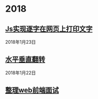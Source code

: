 # 2018
## [Js实现逐字在网页上打印文字](https://mediumwave120.github.io/2018/web/demo2.html)
 2018年1月23日
## [水平垂直翻转 ](https://mediumwave120.github.io/2018/web/)
 2018年1月22日
## [整理web前端面试](https://mediumwave120.github.io/2018/webFrontInterview/)
